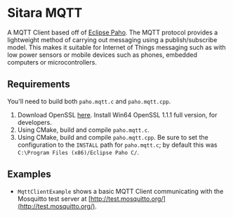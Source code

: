 # Sitara MQTT
A MQTT Client based off of [Eclipse Paho](https://www.eclipse.org/paho/). The MQTT protocol provides a lightweight method of carrying out messaging using a publish/subscribe model. This makes it suitable for Internet of Things messaging such as with low power sensors or mobile devices such as phones, embedded computers or microcontrollers.

## Requirements
You'll need to build both `paho.mqtt.c` and `paho.mqtt.cpp`.

1. Download OpenSSL [here](http://slproweb.com/products/Win32OpenSSL.html).  Install Win64 OpenSSL 1.1.1 full version, for developers.
2. Using CMake, build and compile `paho.mqtt.c`.
3. Using CMake, build and compile `paho.mqtt.cpp`.  Be sure to set the configuration to the `INSTALL` path for `paho.mqtt.c`; by default this was `C:\Program Files (x86)/Eclipse Paho C/`.

## Examples
* `MqttClientExample` shows a basic MQTT Client communicating with the Mosquitto test server at [http://test.mosquitto.org/](http://test.mosquitto.org/).
